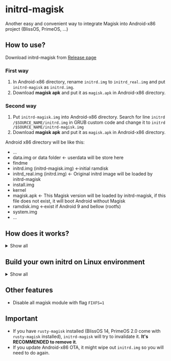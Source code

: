 # initrd-magisk
Another easy and convenient way to integrate Magisk into Android-x86 project (BlissOS, PrimeOS, ...)


## How to use?

Download initrd-magisk from [Release page](https://github.com/HuskyDG/initrd-magisk/releases)

### First way

1. In Android-x86 directory, rename `initrd.img` to `initrd_real.img` and put `initrd-magisk` as `initrd.img`.
2. Download **magisk apk** and put it as `magisk.apk` in Android-x86 directory.

### Second way

1. Put `initrd-magisk.img` into Android-x86 directory. Search for line `initrd /$SOURCE_NAME/initrd.img` in GRUB custom code and change it to `initrd /$SOURCE_NAME/initrd-magisk.img`
2. Download **magisk apk** and put it as `magisk.apk` in Android-x86 directory.


Android x86 directory will be like this:

- ...
- data.img or data folder ← userdata will be store here
- findme
- initrd.img (initrd-magisk.img) ←initial ramdisk
- initrd_real.img (initrd.img) ← Original initrd image will be loaded by initrd-magisk
- install.img
- kernel
- magisk.apk ← This Magisk version will be loaded by initrd-magisk, if this file does not exist, it will boot Android without Magisk
- ramdisk.img ←exist if Android 9 and bellow (rootfs)
- system.img
- ...


## How does it works?

<details>
<summary>Show all</summary>

### initrd-magisk boot stage

- System launched with **initrd-magisk** (`initrd.img`) unpacked into root directory in first stage, then unpack original `initrd_real.img` to root directory.
- Extract `magisk.apk` and put binaries into `/magisk`
- Put `99_magisk` script into `/scripts`
- Launch `init` script from original `initrd_real.img` and continue to boot.

### original initrd boot stage

- Execute `99_magisk` script to patch Android's root directory
  - Mount tmpfs on `/android/dev`.
  - On rootfs, directly add magisk binaries into `/android/magisk` and magisk services into `init.rc`
  - On system-as-root, mount overlayfs on `/system/etc/init` and add magisk binaries and `magisk.rc`.
  - Patch sepolicy file, dump it into `/android/dev/.overlay/sepolicy` and mount bind into `/sepolicy` or vendor precompiled sepolicy.
  - Unmount `/android/dev`
- `init` switch root to `/android` and execute `/init` to boot Android.

### Android boot stage

- Android boot with Magisk

</details>


## Build your own initrd on Linux environment

<details>
<summary>Show all</summary>

1. Prepare environment:
```
apt update; apt upgrade
pkg install git
pkg install cpio
```

2. Clone this repo by:

```
git clone http://github.com/huskydg/initrd-magisk
```

3. Change current directory to `~/initrd-magisk`:
```
cd ~/initrd-magisk
```

4. Default is x86_64 (64bit)
```
cat <<EOF >bin/info.sh
IS64BIT=true
ABI=x86_64
ABI32=x86
EOF
```

  If you want to build initrd-magisk for Android x86 (32bit):

```
cat <<EOF >bin/info.sh
IS64BIT=false
ABI=x86
ABI32=x86
EOF
```


5. Build with these command:
```
chmod -R 777 *; find * | cpio -o -H newc | gzip > ../initrd-magisk.img
```
</details>

## Other features

- Disable all magisk module with flag `FIXFS=1`


## Important

- If you have `rusty-magisk` installed (BlissOS 14, PrimeOS 2.0 come with `rusty-magisk` installed), `initrd-magisk` will try to invalidate it. **It's RECOMMENDED to remove it**.
- If you update Android-x86 OTA, it might wipe out `initrd.img` so you will need to do again.

